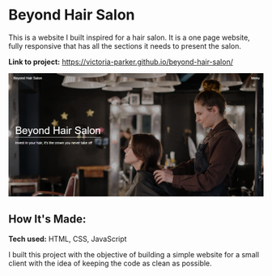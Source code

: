 # Beyond Hair Salon
This is a website I built inspired for a hair salon. It is a one page website, fully responsive that has all the sections it needs to present the salon.  

**Link to project:** https://victoria-parker.github.io/beyond-hair-salon/

![website hero section](beyond-hair-website.png)

## How It's Made:

**Tech used:** HTML, CSS, JavaScript

I built this project with the objective of building a simple website for a small client with the idea of keeping the code as clean as possible.
